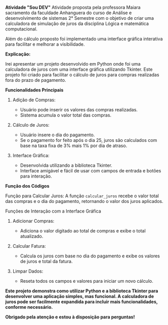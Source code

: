 **Atividade "Sou DEV"**
Atividade proposta pela professora Maiara sacramento da faculdade Anhanguera do curso de Análise e desenvolvimento de sistemas 2° Semestre com o objetivo de criar uma calculadora de simulação de juros da disciplina Lógica e matemática computacional.
   
Além do cálculo proposto foi implementado uma interface gráfica interativa para facilitar e melhorar a visibilidade.

**Explicação:**

Irei apresentar um projeto desenvolvido em Python onde foi uma calculadora de juros com uma interface gráfica utilizando Tkinter. Este projeto foi criado para facilitar o cálculo de juros para compras realizadas fora do prazo de pagamento.

**Funcionalidades Principais**

1. Adição de Compras:
   - Usuário pode inserir os valores das compras realizadas.
   - Sistema acumula o valor total das compras.
   
2. Cálculo de Juros:
   - Usuário insere o dia do pagamento.
   - Se o pagamento for feito após o dia 25, juros são calculados com base na taxa fixa de 3% mais 1% por dia de atraso.
   
3. Interface Gráfica:
   - Desenvolvida utilizando a biblioteca Tkinter.
   - Interface amigável e fácil de usar com campos de entrada e botões para interação.

**Função dos Códigos**

Função para Calcular Juros:
A função `calcular_juros` recebe o valor total das compras e o dia do pagamento, retornando o valor dos juros aplicados.


Funções de Interação com a Interface Gráfica
1. Adicionar Compras:
   - Adiciona o valor digitado ao total de compras e exibe o total atualizado.
   
2. Calcular Fatura:
   - Calcula os juros com base no dia do pagamento e exibe os valores de juros e total da fatura.
   
3. Limpar Dados:
   - Reseta todos os campos e valores para iniciar um novo cálculo.
  
**Este projeto demonstra como utilizar Python e a biblioteca Tkinter para desenvolver uma aplicação simples, mas funcional. A calculadora de juros pode ser facilmente expandida para incluir mais funcionalidades, conforme necessário.**

**Obrigado pela atenção e estou à disposição para perguntas!**



